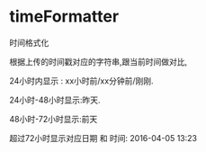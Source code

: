 # timeFormatter
时间格式化

根据上传的时间戳对应的字符串,跟当前时间做对比,

24小时内显示 : xx小时前/xx分钟前/刚刚. 

24小时-48小时显示:昨天.

48小时-72小时显示:前天

超过72小时显示对应日期 和 时间: 2016-04-05 13:23
